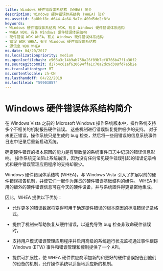 ```yaml
---
title: Windows 硬件错误体系结构 (WHEA) 简介
description: Windows 硬件错误体系结构 (WHEA) 简介
ms.assetid: 5a0bbf8c-d644-4a64-9a7e-400d5de2c8fa
keywords:
- Windows 硬件错误体系结构 WDK，有关 Windows 硬件错误体系结构
- WHEA WDK，有关 Windows 硬件错误体系结构
- 硬件错误 WDK WHEA，有关 Windows 硬件错误体系结构
- 错误 WDK WHEA，有关 Windows 硬件错误体系结构
- 源信息 WDK WHEA
ms.date: 04/20/2017
ms.localizationpriority: medium
ms.openlocfilehash: e566a3c14b9ab758a26f09b7ef8766b47f1a30f2
ms.sourcegitcommit: d17b4c61af620694ffa1c70a2dc9d308fd7e5b2e
ms.translationtype: MT
ms.contentlocale: zh-CN
ms.lasthandoff: 04/22/2019
ms.locfileid: "59903057"
---
```

# <a name="introduction-to-the-windows-hardware-error-architecture"></a>Windows 硬件错误体系结构简介


在 Windows Vista 之前的 Microsoft Windows 操作系统版本中，操作系统支持多个不相关的机制报告硬件错误。 这些机制进行错误恢复提供极少的支持。 对于未更正错误，操作系统只是生成的 bug 检查，然后将一些用错误的信息系统事件日志中记录后重新启动系统。

确定硬件错误的根本原因的能力是有限数量的系统事件日志中记录的错误信息影响。 操作系统无法阻止系统崩溃，因为没有任何常见硬件错误引起的错误记录格式和硬件错误管理应用程序的支持却很少。

Windows 硬件错误体系结构 (WHEA)，与 Windows Vista 引入了扩展以前的硬件错误报告机制，并使它们一起作为连贯的硬件错误基础结构的组件。 WHEA 利用的额外的硬件错误信息可在今天的硬件设备，并与系统固件得更紧密地集成。

因此，WHEA 提供以下优势：

-   允许更多的错误数据将变得可用于确定硬件错误的根本原因的标准错误记录格式。

-   提供了机制来帮助恢复从硬件错误，以避免导致 bug 检查非致命硬件错误时。

-   支持用户模式错误管理应用程序并启用高级的系统运行状况监视通过事件跟踪 Windows (ETW) 事件和错误管理和控制提供了一个 API。

-   提供可扩展性，使 WHEA 硬件供应商添加新的和更好的硬件错误报告到他们的设备的机制，允许操作系统以适当地适应新的机制。

 

 





